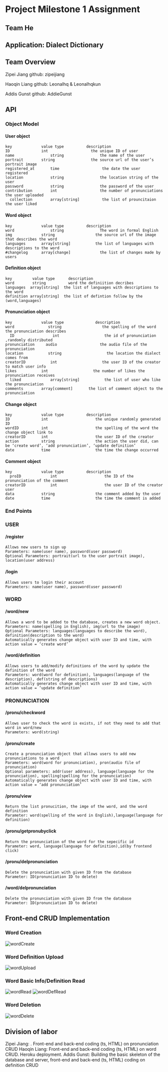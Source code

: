 # Project Milestone 1 Assignment #
## Team He ##
## Application: Dialect Dictionary ##
## Team Overview ##
Zipei Jiang github: zipeijiang

Haoqin Liang github: Leonalhq & Leonalhqkun

Addis Gunst github: AddieGunst
## API ##
### Object Model
#### User object
	key            	value type         	description
	ID             	int                   the unique ID of user
	name            	string                the name of the user
	portrait       	string                the source url of the user’s portrait image
	registered_at   	time    		       the date the user registered
	location      	    string                the location string of the user
	password    	    string                the password of the user
	contribution	    int                   the number of pronunciations the user uploaded
      collection        array[string]          the list of prouncitaion the user liked
#### Word object
	key            	value type         	description
	word            	string                The word in formal English
	img            	string               	the source url of the image that describes the word
	languages	    array[string]      	    the list of languages with descriptions to the word
	#changelog   	array[change]             the list of changes made by users

#### Definition object
	key         value type      description
	word		string			word the definiition decribes
	languages  array[string]  the list of languages with descriptions to the word
	definition array[string]  the list of defintion follow by the (word,languages)
#### Pronunciation object
	key            	value type         	    description
	word      	       string                  the spelling of the word the pronunciation describes
      ID                 int                    the id of pronunciation ,randomly distributed
	pronunciation     audio                   the audio file of the pronunciation
	location     	   string                	 the location the dialect comes from
	creatorID       	int                    the user ID of the creator to match user info
	likes          	int                    the number of likes the pronunciation receives
      liked             array[string]           the list of user who like the pronunciation
	comments   	    array[comment] 	     the list of comment object to the pronunciation
 
#### Change object
	key            	value type         	description
	ID             	int                    	the unique randomly generated ID
	wordID      	int                    	the spelling of the word the change object link to
	creatorID    	int                    	the user ID of the creator
	action         	string                	the action the user did, can be ‘create word’, ‘add pronunciation’, ‘update definition’
	date           	time                  	the time the change occurred
 
#### Comment object
	key     	   	value type         	description
      proID             int                     the ID of the pronunciation of the comment
	creatorID    	    int                    	the user ID of the creator user
	data           	string                	the comment added by the user
	date           	time                  	the time the comment is added

### End Points

### USER
#### /register      	
	Allows new users to sign up
	Parameters: name(user name), password(user password)
	Optional Parameters: portrait(url to the user portrait image), location(user address)

#### /login         	
	Allows users to login their account
	Parameters: name(user name), password(user password)

### WORD
#### /word/new
	Allows a word to be added to the database, creates a new word object.
	Parameters: name(spelling in English), img(url to the image)
	Optional Parameters: languages(languages to describe the word), definition(description to the word)
	Automatically generates change object with user ID and time, with action value = ‘create word’

#### /word/definition
	Allows users to add/modify definitions of the word by update the definition of the word
	Parameters: word(word for definition), languages(language of the description), def(string of descriptions)
	Automatically generates change object with user ID and time, with action value = ‘update definition’

### PRONUNCIATION
#### /pronu/checkword
    Allows user to check the word is exists, if not they need to add that word in word/new
    Parameters: word(string)
    
#### /pronu/create
    Create a pronunciation object that allows users to add new pronunciations to a word
    Parameters: word(word for pronunciation), pron(audio file of pronunciation)
    Optional parameters: addr(user address), language(language for the pronunciation), spelling(spelling for the pronunciation)
    Automatically generates change object with user ID and time, with action value = ‘add pronunciation’
    
#### /pronu/view
    Return the list pronucition, the imge of the word, and the word definition 
    Parameter: word(spelling of the word in English),language(language for definition)

#### /pronu/getpronubyclick
    Return the pronunciation of the word for the sepecific id
    Parameter: word, language(language for definition),id(by frontend click)
    
#### /pronu/delpronunciation
    Delete the pronunciation with given ID from the database
    Parameter: ID(pronunciation ID to delete)
    
#### /word/delpronunciation
	Delete the pronunciation with given ID from the database
	Parameter: ID(pronunciation ID to delete)



## Front-end CRUD Implementation ##

### Word Creation
![wordCreate](/screen_shots/wordCreate.PNG)
### Word Definition Upload
![wordUpload](/screen_shots/wordDefUpdate.PNG)

### Word Basic Info/Definition Read
![wordRead](/screen_shots/wordRead.PNG)
![wordDefRead](/screen_shots/wordDefRead.PNG)

### Word Deletion
![wordDelete](/screen_shots/wordDelete.PNG)

## Division of labor
Zipei Jiang: . Front-end and back-end coding (ts, HTML) on pronunciation CRUD
Haoqin Liang: Front-end and back-end coding (ts, HTML) on word CRUD. Heroku deployment.
Addis Gunst: Building the basic skeleton of the database and server, front-end and back-end (ts, HTML) coding on definition CRUD


